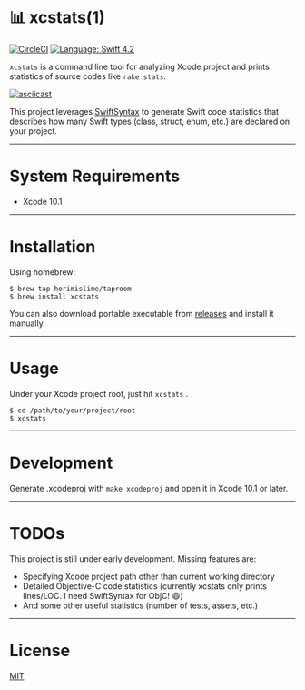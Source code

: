 # 📊 xcstats(1)
[![CircleCI](https://circleci.com/gh/horimislime/xcstats.svg?style=svg)](https://circleci.com/gh/horimislime/xcstats)
[![Language: Swift 4.2](https://img.shields.io/badge/swift-4.2-4BC51D.svg?style=flat)](https://developer.apple.com/swift)

`xcstats` is a command line tool for analyzing Xcode project and prints statistics of source codes like `rake stats`.

[![asciicast](https://asciinema.org/a/218906.svg)](https://asciinema.org/a/218906)

This project leverages [SwiftSyntax](https://github.com/apple/swift-syntax) to generate Swift code statistics that describes how many Swift types (class, struct, enum, etc.) are declared on your project.

---

# System Requirements
- Xcode 10.1

---

# Installation
Using homebrew:

```
$ brew tap horimislime/taproom
$ brew install xcstats
```

You can also download portable executable from [releases](https://github.com/horimislime/xcstats/releases) and install it manually.

---

# Usage
Under your Xcode project root, just hit `xcstats` .

```
$ cd /path/to/your/project/root
$ xcstats
```

---

# Development
Generate .xcodeproj with `make xcodeproj` and open it in Xcode 10.1 or later.

---

# TODOs
This project is still under early development. Missing features are:

- Specifying Xcode project path other than current working directory
- Detailed Objective-C code statistics (currently xcstats only prints lines/LOC. I need SwiftSyntax for ObjC! 😄)
- And some other useful statistics (number of tests, assets, etc.)

---

# License
[MIT](LICENSE)

